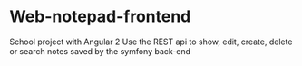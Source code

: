 # Web-notepad-frontend

School project with Angular 2 
Use the REST api to show, edit, create, delete or search notes saved by the symfony back-end
